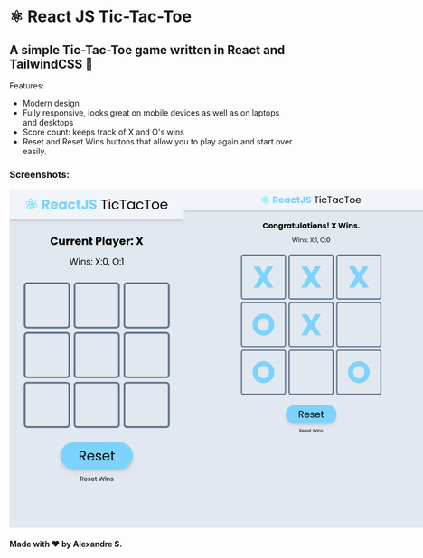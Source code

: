 <h1>⚛️ React JS Tic-Tac-Toe</h1>
<h2>A simple Tic-Tac-Toe game written in React and TailwindCSS 🍃</h2>

Features:
- Modern design
- Fully responsive, looks great on mobile devices as well as on laptops and desktops
- Score count: keeps track of X and O's wins
- Reset and Reset Wins buttons that allow you to play again and start over easily.

<h3>Screenshots:</h3>
<div style="display: flex; margin:auto;">
  <img src="/screenshots/mobile.png" height="600"/>
  <img src="/screenshots/tablet.png" height="600"/>
</div>
<h4>Made with ❤️ by Alexandre S.</h4>
